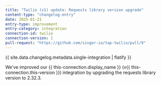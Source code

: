 ```yaml
---
title: "Twilio (v1) update: Requests library version upgrade"
content-type: "changelog-entry"
date: 2025-01-21
entry-type: improvement
entry-category: integration
connection-id: twilio
connection-version: 1
pull-request: "https://github.com/singer-io/tap-twilio/pull/9"
---
```

{{ site.data.changelog.metadata.single-integration | flatify }}

We've improved our {{ this-connection.display_name }} (v{{ this-connection.this-version }}) integration by upgrading the requests library version to 2.32.3.